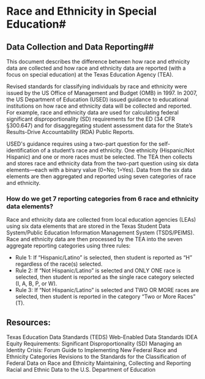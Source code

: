# Race and Ethnicity in Special Education#

## Data Collection and Data Reporting##

This document describes the difference between how race and ethnicity data are collected and how race and ethnicity data are reported (with a focus on special education) at the Texas Education Agency (TEA). 

Revised standards for classifying individuals by race and ethnicity were issued by the US Office of Management and Budget (OMB) in 1997. In 2007, the US Department of Education (USED) issued guidance to educational institutions on how race and ethnicity data will be collected and reported. For example, race and ethnicity data are used for calculating federal significant disproportionality (SD) requirements for the ED (34 CFR §300.647) and for disaggregating student assessment data for the State’s Results-Drive Accountability (RDA) Public Reports.

USED's guidance requires using a two-part question for the self-identification of a student’s race and ethnicity. One ethnicity (Hispanic/Not Hispanic) and one or more races must be selected. The TEA then collects and stores race and ethnicity data from the two-part question using six data elements—each with a binary value (0=No; 1=Yes). Data from the six data elements are then aggregated and reported using seven categories of race and ethnicity.

### How do we get 7 reporting categories from 6 race and ethnicity data elements?
Race and ethnicity data are collected from local education agencies (LEAs) using six data elements that are stored in the Texas Student Data System/Public Education Information Management System (TSDS/PEIMS). Race and ethnicity data are then processed by the TEA into the seven aggregate reporting categories using three rules:

* Rule 1: If “Hispanic/Latino” is selected, then student is reported as “H” regardless of the race(s) selected.
* Rule 2: If “Not Hispanic/Latino” is selected and ONLY ONE race is selected, then student is reported as the single race category selected (I, A, B, P, or W).
* Rule 3: If “Not Hispanic/Latino” is selected and TWO OR MORE races are selected, then student is reported in the category “Two or More Races” (T).

## Resources:
Texas Education Data Standards (TEDS) Web-Enabled Data Standards
IDEA Equity Requirements: Significant Disproportionality (SD)
Managing an Identity Crisis: Forum Guide to Implementing New Federal Race and Ethnicity Categories
Revisions to the Standards for the Classification of Federal Data on Race and Ethnicity
Maintaining, Collecting and Reporting Racial and Ethnic Data to the U.S. Department of Education

